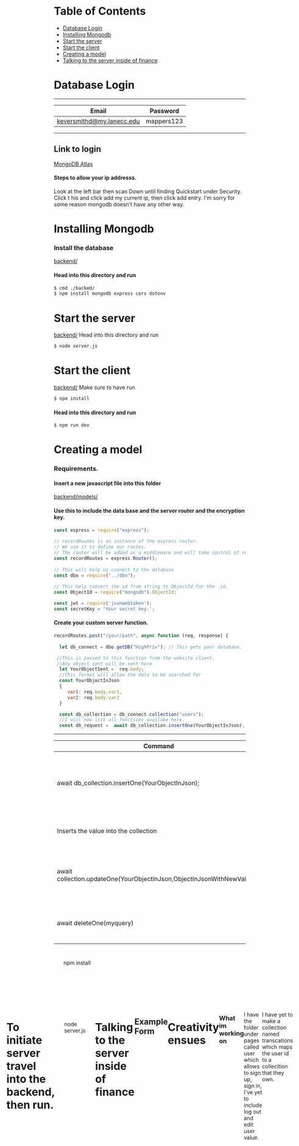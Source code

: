 # Table of Contents
- [Database Login](#Database-Login)
- [Installing Mongodb](#Installing-Mongodb)
- [Start the server](###Start-the-server)
- [Start the client](###-Start-the-client)
- [Creating a model](##Creating-a-model)
- [Talking to the server inside of finance](#Talking-to-the-server-inside-of-finance)

# Database Login
___________________________________
| **Email**   | **Password**   |
| -------------- | -------------- |
| keversmithd@my.lanecc.edu   | mappers123     |
__________________________________
## Link to login
[MongoDB Atlas](https://account.mongodb.com/account/login?_ga=2.83911577.1247569756.1698795575-1658450861.1698198299)
#### Steps to allow your ip addresss.
Look at the left bar then scan
Down until finding Quickstart under
Security.
Click t his and click add my current ip, then click add entry.
I'm sorry for some reason mongodb doesn't have any other way.

# Installing Mongodb
### Install the database
[backend/](./backend/)
#### Head into this directory and run
```bash
$ cmd ./backed/
$ npm install mongodb express cors dotenv
```
# Start the server
[backend/](./backend/)
Head into this directory and run
```bash
$ node server.js
```
# Start the client
[backend/](./finance/)
Make sure to have run
```bash
$ npm install
```
#### Head into this directory and run
```bash
$ npm run dev
```
# Creating a model
### Requirements.
#### Insert a new javascript file into this folder
[backend/models/](./backend/models/)
#### Use this to include the data base and the server router and the encryption key.
```javascript
const express = require("express");
 
// recordRoutes is an instance of the express router.
// We use it to define our routes.
// The router will be added as a middleware and will take control of requests starting with path /record.
const recordRoutes = express.Router();
 
// This will help us connect to the database
const dbo = require("../dbo");
 
// This help convert the id from string to ObjectId for the _id.
const ObjectId = require("mongodb").ObjectId;

const jwt = require('jsonwebtoken');
const secretKey = 'Your secret key.';
```
#### Create your custom server function.
``` javascript
recordRoutes.post("/your/path", async function (req, response) {
  
  let db_connect = dbo.getDB("HighPriv"); // This gets your database.

 //This is passed to this function from the website client.
 //Any object sent will be sent here
  let YourObjectSent =  req.body; 
  //This format will allow the data to be searched for
  const YourObjectInJson
  {
     var1: req.body.var1,
     var2: req.body.var2
  }

  const db_collection = db_connect.collection("users"); 
  //I will now list all functions availabe here.
  const db_request =  await db_collection.insertOne(YourObjectInJson);


```
____________________________________________________________________ 
| **Command**   | **Arguments**   | **Return**  | **Description** |
| -------------- | -------------- | ---------- | ----------------- |
| await db_collection.insertOne(YourObjectInJson);   | JsonObject |  Sents back .acknowledged, which means that it inserted properly and .insertedID, the id of the inserted object.   
| Inserts the value into the collection | await db_collection.findOne(YourObjectInJson);  Returns all documents which have match any paramters inside of query. | Find an entry into the collection. |
|await collection.updateOne(YourObjectInJson,ObjectInJsonWithNewValues); | ObjectInJsonWithNewValue is exactly the same but instead add an outer lay $set{% old inner json code}, $unset{ % old inner json code %} or $replaceWith{ % old inner json code % }  | { "acknowledged" : true, "matchedCount" : 1, "modifiedCount" : 1 } | updateOne | |
| await deleteOne(myquery) | Deletes the item with matching json arguments | { "acknowledged" : true, "deletedCount" : 1 } | |

<p style="padding: 5%;">npm install</p>

</div>

<br><br><br>

<div style="display: flex; justify-content: center;">

<h1>To initiate server travel into the backend, then run.</h1>

<p style="padding: 5%;">node server.js</p>


# Talking to the server inside of finance
## Example Form
``` javascript
import React, { useContext, useState } from "react";

export default function Page() {

    // set form, just takes whatever json format you have.

    const [form, setForm] = useState({
        your_form1: "",
        your_form2: "",
    });
    // These methods will update the state properties.
    function updateForm(value) {
        //updateForm({ username: e.target.value })} this calls this function.
        return setForm((prev) => {
            //gets the previous values in the form and replaces only the neccecary ones
            return { ...prev, ...value };
        });
    }


    // This function will handle the submission.
    async function onSubmit(e) {
        e.preventDefault();
        // When a post request is sent to the create url, we'll add a new record to the database.
        const newEntry = { ...form };
        //Gets current data in the form statevariable.

        const response = await fetch("http://localhost:5000/your/path", {
        method: "POST",
        headers: {
            "Content-Type": "application/json",
        },
            body: JSON.stringify(newEntry), //put your json object here.
        })
        .catch(error => {
            window.alert(error);
            return;
        });

        const PostRequestResponnse = await response.json());

        

        setForm({ your_form1: "",
        your_form2: "",});
        return;
    }

    return (
        <form onSubmit={onSubmit}>
        <div className="form-group">
            <label htmlFor="your_form1">your_form1</label>
            <input
            type="text"
            className="form-control"
            id="your_form1"
            value={form.your_form1}
            onChange={(e) => updateForm({ your_form1: e.target.value })}
            />
        </div>
        <div className="form-group">
            <label htmlFor="your_form2">your_form2</label>
            <input
            type="text"
            className="form-control"
            id="your_form2"
            value={form.your_form2}
            onChange={(e) => updateForm({ your_form2: e.target.value })}
            />
        </div>
        <div className="form-group">
            <input
            type="submit"
            value="sumbitthese"
            className="btn btn-primary"
            />
        </div>
        </form>
        );
}
```


# Creativity ensues
### What im working on
I have the folder under pages called user which allows to sign up, sign in, I've yet to include log out and edit user value.

I have yet to make a collection named transcations which maps the user id to a collecition that they own.
